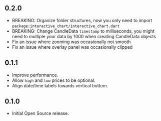 ## 0.2.0

* BREAKING: Organize folder structures, now you only need to import `package:interactive_chart/interactive_chart.dart`
* BREAKING: Change CandleData `timestamp` to milliseconds, you might need to multiple your data by 1000 when creating CandleData objects
* Fix an issue where zooming was occasionally not smooth
* Fix an issue where overlay panel was occasionally clipped

## 0.1.1

* Improve performance.
* Allow `high` and `low` prices to be optional.
* Align date/time labels towards vertical bottom.

## 0.1.0

* Initial Open Source release.